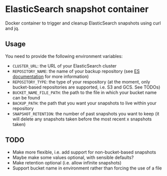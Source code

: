 # ElasticSearch snapshot container
Docker container to trigger and cleanup ElasticSearch snapshots using curl and jq.

## Usage
You need to provide the following environment variables:
* `CLUSTER_URL`: the URL of your ElasticSearch cluster
* `REPOSITORY_NAME`: the name of your backup repository (see [ES documentation](https://www.elastic.co/guide/en/elasticsearch/reference/6.4/modules-snapshots.html#_repositories) for more information)
* `REPOSITORY_TYPE`: the type of your respository (at the moment, only bucket-based repositories are supported, i.e. S3 and GCS. See TODOs)
* `BUCKET_NAME_FILE_PATH`: the path to the file in which your bucket name can be found
* `BACKUP_PATH`: the path that you want your snapshots to live within your repository
* `SNAPSHOT_RETENTION`: the number of past snapshots you want to keep (it will delete any snapshots taken before the most recent x snapshots taken)

## TODO
* Make more flexible, i.e. add support for non-bucket-based snapshots
* Maybe make some values optional, with sensible defaults?
* Make retention optional (i.e. allow infinite snapshots)
* Support bucket name in environment rather than forcing the use of a file
